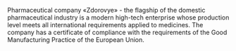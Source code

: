 Pharmaceutical company «Zdorovye» - the flagship of the domestic pharmaceutical industry is a modern high-tech enterprise whose production level meets all international requirements applied to medicines.
The company has a certificate of compliance with the requirements of the Good Manufacturing Practice of the European Union.
